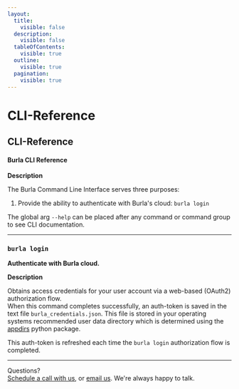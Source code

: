 ```yaml
---
layout:
  title:
    visible: false
  description:
    visible: false
  tableOfContents:
    visible: true
  outline:
    visible: true
  pagination:
    visible: true
---
```


# CLI-Reference

## CLI-Reference

#### Burla CLI Reference

**Description**

The Burla Command Line Interface serves three purposes:

1. Provide the ability to authenticate with Burla's cloud: `burla login`

The global arg `--help` can be placed after any command or command group to see CLI documentation.

***

### `burla login`

**Authenticate with Burla cloud.**

**Description**

Obtains access credentials for your user account via a web-based (OAuth2) authorization flow.\
When this command completes successfully, an auth-token is saved in the text file `burla_credentials.json`. This file is stored in your operating systems recommended user data directory which is determined using the [appdirs](https://github.com/ActiveState/appdirs) python package.

This auth-token is refreshed each time the `burla login` authorization flow is completed.







***

Questions?\
[Schedule a call with us](https://cal.com/jakez/burla/), or [email us](mailto:jake@burla.dev). We're always happy to talk.
